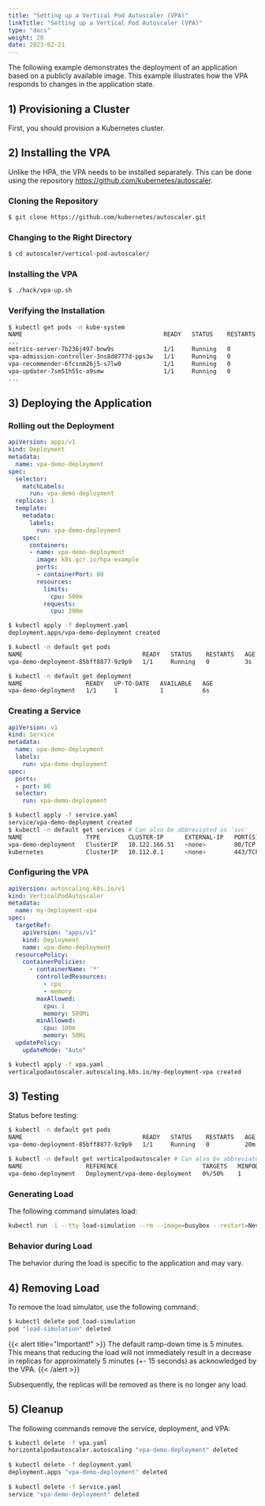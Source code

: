 ```yaml
---
title: "Setting up a Vertical Pod Autoscaler (VPA)"
linkTitle: "Setting up a Vertical Pod Autoscaler (VPA)"
type: "docs"
weight: 20
date: 2023-02-21
---
```


The following example demonstrates the deployment of an application based on a publicly available image. This example illustrates how the VPA responds to changes in the application state.

## 1) Provisioning a Cluster
First, you should provision a Kubernetes cluster.

## 2) Installing the VPA
Unlike the HPA, the VPA needs to be installed separately. This can be done using the repository https://github.com/kubernetes/autoscaler.

### Cloning the Repository

```bash
$ git clone https://github.com/kubernetes/autoscaler.git
```

### Changing to the Right Directory

```bash
$ cd autoscaler/vertical-pod-autoscaler/
```

### Installing the VPA

```bash
$ ./hack/vpa-up.sh
```

### Verifying the Installation

```bash
$ kubectl get pods -n kube-system
NAME                                        READY   STATUS    RESTARTS   AGE
...
metrics-server-7b236j497-bnw9s              1/1     Running   0          67d
vpa-admission-controller-3ns8d8777d-pps3w   1/1     Running   0          12s
vpa-recommender-6fcsnm26j5-s7lw0            1/1     Running   0          23s
vpa-updater-7sm51h55c-a9smw                 1/1     Running   0          23s
...
```

## 3) Deploying the Application

### Rolling out the Deployment

```yaml
apiVersion: apps/v1
kind: Deployment
metadata:
  name: vpa-demo-deployment
spec:
  selector:
    matchLabels:
      run: vpa-demo-deployment
  replicas: 1
  template:
    metadata:
      labels:
        run: vpa-demo-deployment
    spec:
      containers:
      - name: vpa-demo-deployment
        image: k8s.gcr.io/hpa-example
        ports:
        - containerPort: 80
        resources:
          limits:
            cpu: 500m
          requests:
            cpu: 200m
```
```bash
$ kubectl apply -f deployment.yaml
deployment.apps/vpa-demo-deployment created

$ kubectl -n default get pods
NAME                                  READY   STATUS    RESTARTS   AGE
vpa-demo-deployment-85bff8877-9z9p9   1/1     Running   0          3s

$ kubectl -n default get deployment
NAME                  READY   UP-TO-DATE   AVAILABLE   AGE
vpa-demo-deployment   1/1     1            1           6s
```

### Creating a Service

```yaml
apiVersion: v1
kind: Service
metadata:
  name: vpa-demo-deployment
  labels:
    run: vpa-demo-deployment
spec:
  ports:
  - port: 80
  selector:
    run: vpa-demo-deployment
```

```bash
$ kubectl apply -f service.yaml
service/vpa-demo-deployment created
$ kubectl -n default get services # Can also be abbreviated as 'svc'
NAME                  TYPE        CLUSTER-IP      EXTERNAL-IP   PORT(S)   AGE
vpa-demo-deployment   ClusterIP   10.122.166.51   <none>        80/TCP    5s
kubernetes            ClusterIP   10.112.0.1      <none>        443/TCP   13d
```

### Configuring the VPA

```yaml
apiVersion: autoscaling.k8s.io/v1
kind: VerticalPodAutoscaler
metadata:
  name: my-deployment-vpa
spec:
  targetRef:
    apiVersion: "apps/v1"
    kind: Deployment
    name: vpa-demo-deployment
  resourcePolicy:
    containerPolicies:
      - containerName: '*'
        controlledResources:
          - cpu
          - memory
        maxAllowed:
          cpu: 1
          memory: 500Mi
        minAllowed:
          cpu: 100m
          memory: 50Mi
  updatePolicy:
    updateMode: "Auto"
```
```bash
$ kubectl apply -f vpa.yaml
verticalpodautoscaler.autoscaling.k8s.io/my-deployment-vpa created
```

## 3) Testing

Status before testing:

```bash
$ kubectl -n default get pods
NAME                                  READY   STATUS    RESTARTS   AGE
vpa-demo-deployment-85bff8877-9z9p9   1/1     Running   0          20m
```

```bash
$ kubectl -n default get verticalpodautoscaler # Can also be abbreviated as 'hpa'
NAME                  REFERENCE                        TARGETS   MINPODS   MAXPODS   REPLICAS   AGE
vpa-demo-deployment   Deployment/vpa-demo-deployment   0%/50%    1         10        1          20m
```

### Generating Load

The following command simulates load:

```bash
kubectl run -i --tty load-simulation --rm --image=busybox --restart=Never -- /bin/sh -c "while sleep 0.01; do wget -q -O- http://vpa-demo-deployment; done"
```

### Behavior during Load

The behavior during the load is specific to the application and may vary.

## 4) Removing Load

To remove the load simulator, use the following command:

```bash
$ kubectl delete pod load-simulation
pod "load-simulation" deleted
```

{{< alert title="Important!" >}}
The default ramp-down time is 5 minutes. This means that reducing the load will not immediately result in a decrease in replicas for approximately 5 minutes (+- 15 seconds) as acknowledged by the VPA.
{{< /alert >}}

Subsequently, the replicas will be removed as there is no longer any load.

## 5) Cleanup

The following commands remove the service, deployment, and VPA:

```bash
$ kubectl delete -f vpa.yaml
horizontalpodautoscaler.autoscaling "vpa-demo-deployment" deleted
 
$ kubectl delete -f deployment.yaml
deployment.apps "vpa-demo-deployment" deleted
 
$ kubectl delete -f service.yaml
service "vpa-demo-deployment" deleted
```